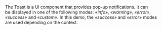The Toast is&nbsp;a&nbsp;UI component that provides pop-up notifications. It&nbsp;can be&nbsp;displayed in&nbsp;one of&nbsp;the following modes: _&laquo;info&raquo;_, _&laquo;warning&raquo;_, _&laquo;error&raquo;_, _&laquo;success&raquo;_ and _&laquo;custom&raquo;_. In&nbsp;this demo, the _&laquo;success&raquo;_ and _&laquo;error&raquo;_ modes are used depending on&nbsp;the context.